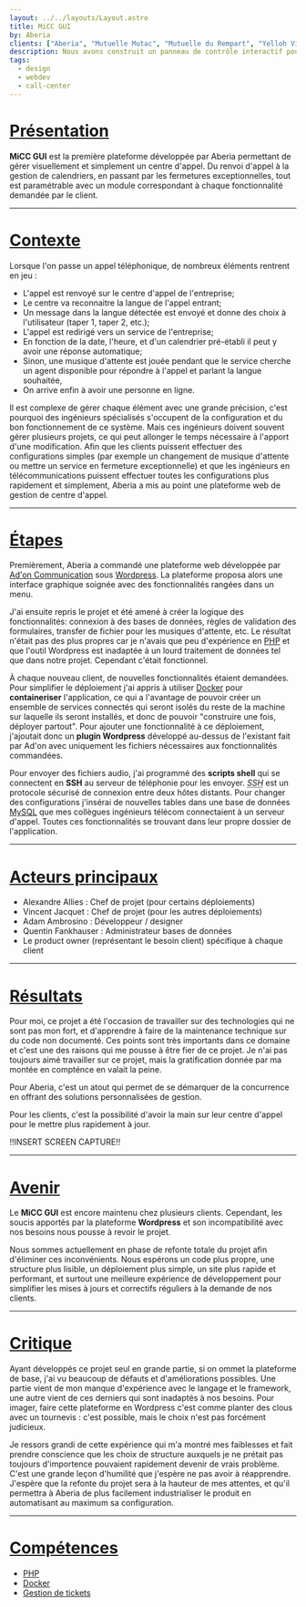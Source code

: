 ```yaml
---
layout: ../../layouts/Layout.astro
title: MiCC GUI
by: Aberia
clients: ["Aberia", "Mutuelle Mutac", "Mutuelle du Rempart", "Yelloh Village", "Capa", "Echelle Européenne", "Université de Montpellier", "Groupe GRIM"]
description: Nous avons construit un panneau de contrôle interactif pour gérer votre centre d'appel.
tags:
  - design
  - webdev
  - call-center
---
```


# [Présentation](#presentation)

**MiCC GUI** est la première plateforme développée par Aberia permettant de gérer visuellement et simplement un centre d'appel. Du renvoi d'appel à la gestion de calendriers, en passant par les fermetures exceptionnelles, tout est paramétrable avec un module correspondant à chaque fonctionnalité demandée par le client.

<hr>

# [Contexte](#context)

Lorsque l'on passe un appel téléphonique, de nombreux éléments rentrent en jeu :
- L'appel est renvoyé sur le centre d'appel de l'entreprise;
- Le centre va reconnaitre la langue de l'appel entrant;
- Un message dans la langue détectée est envoyé et donne des choix à l'utilisateur (taper 1, taper 2, etc.);
- L'appel est redirigé vers un service de l'entreprise;
- En fonction de la date, l'heure, et d'un calendrier pré-établi il peut y avoir une réponse automatique;
- Sinon, une musique d'attente est jouée pendant que le service cherche un agent disponible pour répondre à l'appel et parlant la langue souhaitée,
- On arrive enfin à avoir une personne en ligne.

Il est complexe de gérer chaque élément avec une grande précision, c'est pourquoi des ingénieurs spécialisés s'occupent de la configuration et du bon fonctionnement de ce système. Mais ces ingénieurs doivent souvent gérer plusieurs projets, ce qui peut allonger le temps nécessaire à l'apport d'une modification. Afin que les clients puissent effectuer des configurations simples (par exemple un changement de musique d'attente ou mettre un service en fermeture exceptionnelle) et que les ingénieurs en télécommunications puissent effectuer toutes les configurations plus rapidement et simplement, Aberia a mis au point une plateforme web de gestion de centre d'appel.

<hr>

# [Étapes](#steps)

Premièrement, Aberia a commandé une plateforme web développée par [Ad'on Communication](https://www.ad-on.fr/) sous [Wordpress](https://wordpress.org). La plateforme proposa alors une interface graphique soignée avec des fonctionnalités rangées dans un menu.

J'ai ensuite repris le projet et été amené à créer la logique des fonctionnalités: connexion à des bases de données, règles de validation des formulaires, transfer de fichier pour les musiques d'attente, etc. Le résultat n'était pas des plus propres car je n'avais que peu d'expérience en [PHP](https://www.php.net) et que l'outil Wordpress est inadaptée à un lourd traitement de données tel que dans notre projet. Cependant c'était fonctionnel.

À chaque nouveau client, de nouvelles fonctionnalités étaient demandées. Pour simplifier le déploiement j'ai appris à utiliser [Docker](https://docker.com) pour **containeriser** l'application, ce qui a l'avantage de pouvoir créer un ensemble de services connectés qui seront isolés du reste de la machine sur laquelle ils seront installés, et donc de pouvoir "construire une fois, déployer partout". Pour ajouter une fonctionnalité à ce déploiement, j'ajoutait donc un **plugin Wordpress** développé au-dessus de l'existant fait par Ad'on avec uniquement les fichiers nécessaires aux fonctionnalités commandées.

Pour envoyer des fichiers audio, j'ai programmé des **scripts shell** qui se connectent en **SSH** au serveur de téléphonie pour les envoyer. <dfn><abbr title="Secure Shell">SSH</abbr></dfn> est un protocole sécurisé de connexion entre deux hôtes distants. Pour changer des configurations j'insérai de nouvelles tables dans une base de données [MySQL](https://www.mysql.com/fr) que mes collègues ingénieurs télécom connectaient à un serveur d'appel. Toutes ces fonctionnalités se trouvant dans leur propre dossier de l'application.

<hr>

# [Acteurs principaux](#actors)

- Alexandre Allies : Chef de projet (pour certains déploiements)
- Vincent Jacquet : Chef de projet (pour les autres déploiements)
- Adam Ambrosino : Développeur / designer
- Quentin Fankhauser : Administrateur bases de données
- Le product owner (représentant le besoin client) spécifique à chaque client

<hr>

# [Résultats](#results)

Pour moi, ce projet a été l'occasion de travailler sur des technologies qui ne sont pas mon fort, et d'apprendre à faire de la maintenance technique sur du code non documenté. Ces points sont très importants dans ce domaine et c'est une des raisons qui me pousse à être fier de ce projet. Je n'ai pas toujours aimé travailler sur ce projet, mais la gratification donnée par ma montée en compténce en valait la peine.

Pour Aberia, c'est un atout qui permet de se démarquer de la concurrence en offrant des solutions personnalisées de gestion.

Pour les clients, c'est la possibilité d'avoir la main sur leur centre d'appel pour le mettre plus rapidement à jour.

!!INSERT SCREEN CAPTURE!!

<hr>

# [Avenir](#future)

Le **MiCC GUI** est encore maintenu chez plusieurs clients. Cependant, les soucis apportés par la plateforme **Wordpress** et son incompatibilité avec nos besoins nous pousse à revoir le projet. 

Nous sommes actuellement en phase de refonte totale du projet afin d'éliminer ces inconvénients. Nous espérons un code plus propre, une structure plus lisible, un déploiement plus simple, un site plus rapide et performant, et surtout une meilleure expérience de développement pour simplifier les mises à jours et correctifs réguliers à la demande de nos clients.

<hr>

# [Critique](#criticism)

Ayant développés ce projet seul en grande partie, si on ommet la plateforme de base, j'ai vu beaucoup de défauts et d'améliorations possibles. Une partie vient de mon manque d'expérience avec le langage et le framework, une autre vient de ces derniers qui sont inadaptés à nos besoins. Pour imager, faire cette plateforme en Wordpress c'est comme planter des clous avec un tournevis : c'est possible, mais le choix n'est pas forcément judicieux.

Je ressors grandi de cette expérience qui m'a montré mes faiblesses et fait prendre conscience que les choix de structure auxquels je ne prétait pas toujours d'importence pouvaient rapidement devenir de vrais problème. C'est une grande leçon d'humilité que j'espère ne pas avoir à réapprendre. J'espère que la refonte du projet sera à la hauteur de mes attentes, et qu'il permettra à Aberia de plus facilement industrialiser le produit en automatisant au maximum sa configuration.

<hr>

# [Compétences](#skills)

- [PHP](/skills/php)
- [Docker](/skills/docker)
- [Gestion de tickets](/skills/tickets)
